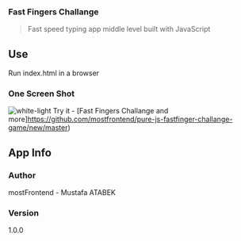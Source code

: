 ### Fast Fingers Challange

> Fast speed typing app middle level built with JavaScript

## Use
Run index.html in a browser
 ### One Screen Shot
 ![white-light](https://user-images.githubusercontent.com/121311362/224486801-b7928561-42a5-4c01-b131-ed169562b04d.png)
Try it - [Fast Fingers Challange and more]https://github.com/mostfrontend/pure-js-fastfinger-challange-game/new/master)

## App Info

### Author

mostFrontend - Mustafa ATABEK


### Version

1.0.0
